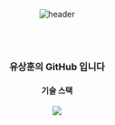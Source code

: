 <div align="center">
  
![header](https://capsule-render.vercel.app/api?type=cylinder&color=50bcdf&height=130&section=header&text=ysh038&fontColor=ffffff&fontSize=30&animation=fadeIn&fontAlignY=55)

</br>
</br>

### 유상훈의 GitHub 입니다

#### 기술 스택
<img src="https://img.shields.io/badge/JAVA-007396?style=for-the-badge&logo=Java&logoColor=white">

</div>
